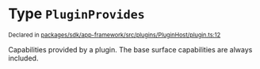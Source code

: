 # Type `PluginProvides`
<sub>Declared in [packages/sdk/app-framework/src/plugins/PluginHost/plugin.ts:12](https://github.com/dxos/dxos/blob/4cb70f94e/packages/sdk/app-framework/src/plugins/PluginHost/plugin.ts#L12)</sub>


Capabilities provided by a plugin.
The base surface capabilities are always included.



